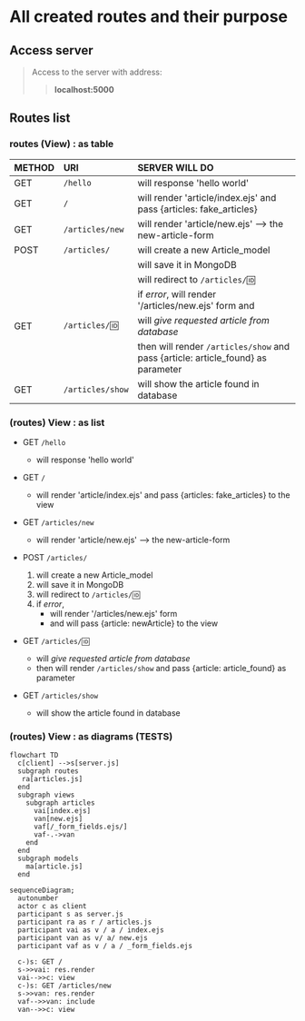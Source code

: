 # All created routes and their purpose

## Access server

> Access to the server with address:
>> **localhost:5000**

## Routes list

### routes (View) : as table

| METHOD | URI                | SERVER WILL DO                                         |
| :----- | :----------------- | :----------------------------------------------------- |
| GET    | `/hello`           | will response 'hello world' |
| GET    | `/`                | will render 'article/index.ejs' and pass {articles: fake_articles} |
| GET    | `/articles/new`    | will render 'article/new.ejs' --> the new-article-form   |
| POST   | `/articles/`       | will  create a new Article_model  |
|        |                    | will save it in MongoDB |
|        |                    | will redirect to `/articles/🆔` |
|        |                    | if *error*, will render '/articles/new.ejs' form and |
| GET    | `/articles/🆔`     | will *give requested article from database*    |
|        |                    | then will render `/articles/show` and pass {article: article_found} as parameter |
| GET    | `/articles/show`   | will show the article found in database    |


### (routes) View : as list

- GET `/hello`
  - will response 'hello world'

- GET `/`
  - will render 'article/index.ejs'
  and pass {articles: fake_articles} to the view

- GET `/articles/new`
  - will render 'article/new.ejs' --> the new-article-form  

- POST `/articles/`
  1. will  create a new Article_model
  2. will save it in MongoDB
  3. will redirect to `/articles/🆔`
  4. if *error*,
      - will render '/articles/new.ejs' form
      - and will pass {article: newArticle} to the view
  
- GET `/articles/🆔`  
  - will *give requested article from database*
  - then will render `/articles/show` and pass {article: article_found} as parameter

- GET `/articles/show`
  - will show the article found in database

### (routes) View : as diagrams (TESTS)

```mermaid
flowchart TD
  c[client] -->s[server.js]
  subgraph routes
   ra[articles.js]
  end
  subgraph views
    subgraph articles
      vai[index.ejs]
      van[new.ejs]
      vaf[/_form_fields.ejs/]
      vaf-.->van
    end
  end
  subgraph models
    ma[article.js]
  end
```


```mermaid
sequenceDiagram;
  autonumber
  actor c as client
  participant s as server.js
  participant ra as r / articles.js
  participant vai as v / a / index.ejs
  participant van as v/ a/ new.ejs
  participant vaf as v / a / _form_fields.ejs

  c-)s: GET /
  s->>vai: res.render
  vai-->>c: view
  c-)s: GET /articles/new
  s->>van: res.render
  vaf-->>van: include
  van-->>c: view
  
```
